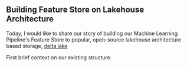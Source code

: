 Building Feature Store on Lakehouse Architecture
----------------------------------------------

Today, I would like to share our story of building our Machine Learning Pipeline's Feature Store to popular, open-source
lakehouse architecture based storage,
[delta lake](https://delta.io/)

First brief context on our existing structure.

